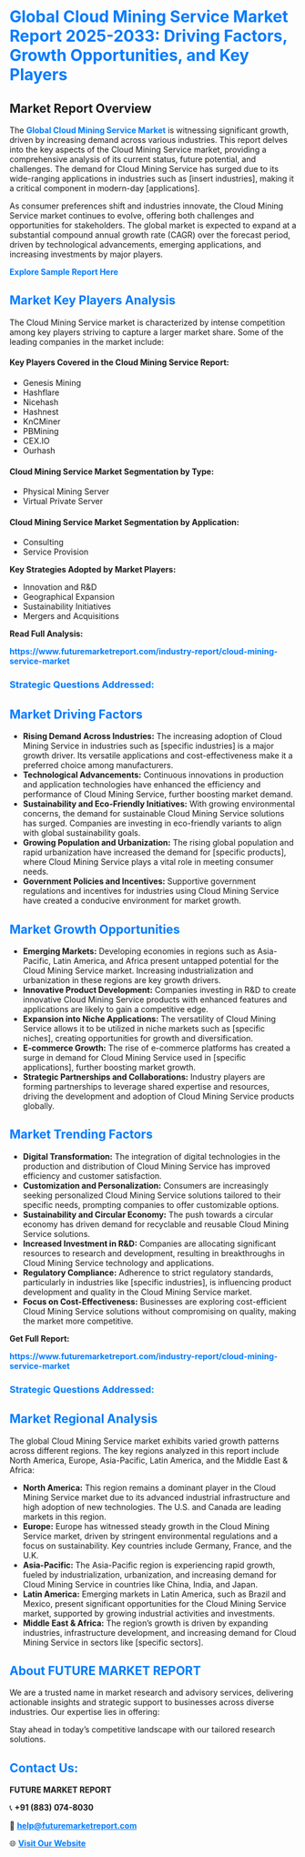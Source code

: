 <h1 style="color: #007BFF;">Global Cloud Mining Service Market Report 2025-2033: Driving Factors, Growth Opportunities, and Key Players</h1>

<section id="overview">
<h2>Market Report Overview</h2>
<p>The <a href="https://www.futuremarketreport.com/industry-report/cloud-mining-service-market" style="color: #007BFF; text-decoration: none;"><strong>Global Cloud Mining Service Market</strong></a> is witnessing significant growth, driven by increasing demand across various industries. This report delves into the key aspects of the Cloud Mining Service market, providing a comprehensive analysis of its current status, future potential, and challenges. The demand for Cloud Mining Service has surged due to its wide-ranging applications in industries such as [insert industries], making it a critical component in modern-day [applications].</p>
<p>As consumer preferences shift and industries innovate, the Cloud Mining Service market continues to evolve, offering both challenges and opportunities for stakeholders. The global market is expected to expand at a substantial compound annual growth rate (CAGR) over the forecast period, driven by technological advancements, emerging applications, and increasing investments by major players.</p>
</section>

<section id="overview">
<p><a href="https://www.futuremarketreport.com/request-sample/reportId=63919" style="color: #007BFF; text-decoration: none;"><strong>Explore Sample Report Here</strong></a></p>
</section>

<section id="key-players">
<h2 style="color: #007BFF;">Market Key Players Analysis</h2>
<p>The Cloud Mining Service market is characterized by intense competition among key players striving to capture a larger market share. Some of the leading companies in the market include:</p>
<h4>Key Players Covered in the Cloud Mining Service Report:</h4>
<ul><li>Genesis Mining</li><li>Hashflare</li><li>Nicehash</li><li>Hashnest</li><li>KnCMiner</li><li>PBMining</li><li>CEX.IO</li><li>Ourhash</li></ul>
<h4>Cloud Mining Service Market Segmentation by Type:</h4>
<ul><li>Physical Mining Server</li><li>Virtual Private Server</li></ul>

<h4>Cloud Mining Service Market Segmentation by Application:</h4>
<ul><li>Consulting</li><li>Service Provision</li></ul>
<p><strong>Key Strategies Adopted by Market Players:</strong></p>
<ul>
<li>Innovation and R&D</li>
<li>Geographical Expansion</li>
<li>Sustainability Initiatives</li>
<li>Mergers and Acquisitions</li>
</ul>
</section>

<section>
<p><strong>Read Full Analysis: </strong></p><a href="https://www.futuremarketreport.com/industry-report/cloud-mining-service-market" style="color: #007BFF; text-decoration: none;"><strong>https://www.futuremarketreport.com/industry-report/cloud-mining-service-market</strong></a>
<h3 style="color: #007BFF;">Strategic Questions Addressed:</h3>
</section>

<section id="driving-factors">
<h2 style="color: #007BFF;">Market Driving Factors</h2>
<ul>
<li><strong>Rising Demand Across Industries:</strong> The increasing adoption of Cloud Mining Service in industries such as [specific industries] is a major growth driver. Its versatile applications and cost-effectiveness make it a preferred choice among manufacturers.</li>
<li><strong>Technological Advancements:</strong> Continuous innovations in production and application technologies have enhanced the efficiency and performance of Cloud Mining Service, further boosting market demand.</li>
<li><strong>Sustainability and Eco-Friendly Initiatives:</strong> With growing environmental concerns, the demand for sustainable Cloud Mining Service solutions has surged. Companies are investing in eco-friendly variants to align with global sustainability goals.</li>
<li><strong>Growing Population and Urbanization:</strong> The rising global population and rapid urbanization have increased the demand for [specific products], where Cloud Mining Service plays a vital role in meeting consumer needs.</li>
<li><strong>Government Policies and Incentives:</strong> Supportive government regulations and incentives for industries using Cloud Mining Service have created a conducive environment for market growth.</li>
</ul>
</section>

<section id="growth-opportunities">
<h2 style="color: #007BFF;">Market Growth Opportunities</h2>
<ul>
<li><strong>Emerging Markets:</strong> Developing economies in regions such as Asia-Pacific, Latin America, and Africa present untapped potential for the Cloud Mining Service market. Increasing industrialization and urbanization in these regions are key growth drivers.</li>
<li><strong>Innovative Product Development:</strong> Companies investing in R&D to create innovative Cloud Mining Service products with enhanced features and applications are likely to gain a competitive edge.</li>
<li><strong>Expansion into Niche Applications:</strong> The versatility of Cloud Mining Service allows it to be utilized in niche markets such as [specific niches], creating opportunities for growth and diversification.</li>
<li><strong>E-commerce Growth:</strong> The rise of e-commerce platforms has created a surge in demand for Cloud Mining Service used in [specific applications], further boosting market growth.</li>
<li><strong>Strategic Partnerships and Collaborations:</strong> Industry players are forming partnerships to leverage shared expertise and resources, driving the development and adoption of Cloud Mining Service products globally.</li>
</ul>
</section>

<section id="trending-factors">
<h2 style="color: #007BFF;">Market Trending Factors</h2>
<ul>
<li><strong>Digital Transformation:</strong> The integration of digital technologies in the production and distribution of Cloud Mining Service has improved efficiency and customer satisfaction.</li>
<li><strong>Customization and Personalization:</strong> Consumers are increasingly seeking personalized Cloud Mining Service solutions tailored to their specific needs, prompting companies to offer customizable options.</li>
<li><strong>Sustainability and Circular Economy:</strong> The push towards a circular economy has driven demand for recyclable and reusable Cloud Mining Service solutions.</li>
<li><strong>Increased Investment in R&D:</strong> Companies are allocating significant resources to research and development, resulting in breakthroughs in Cloud Mining Service technology and applications.</li>
<li><strong>Regulatory Compliance:</strong> Adherence to strict regulatory standards, particularly in industries like [specific industries], is influencing product development and quality in the Cloud Mining Service market.</li>
<li><strong>Focus on Cost-Effectiveness:</strong> Businesses are exploring cost-efficient Cloud Mining Service solutions without compromising on quality, making the market more competitive.</li>
</ul>
</section>

<section>
<p><strong>Get Full Report: </strong></p><a href="https://www.futuremarketreport.com/industry-report/cloud-mining-service-market" style="color: #007BFF; text-decoration: none;"><strong>https://www.futuremarketreport.com/industry-report/cloud-mining-service-market</strong></a>
<h3 style="color: #007BFF;">Strategic Questions Addressed:</h3>
</section>


<section id="regional-analysis">
<h2 style="color: #007BFF;">Market Regional Analysis</h2>
<p>The global Cloud Mining Service market exhibits varied growth patterns across different regions. The key regions analyzed in this report include North America, Europe, Asia-Pacific, Latin America, and the Middle East & Africa:</p>
<ul>
<li><strong>North America:</strong> This region remains a dominant player in the Cloud Mining Service market due to its advanced industrial infrastructure and high adoption of new technologies. The U.S. and Canada are leading markets in this region.</li>
<li><strong>Europe:</strong> Europe has witnessed steady growth in the Cloud Mining Service market, driven by stringent environmental regulations and a focus on sustainability. Key countries include Germany, France, and the U.K.</li>
<li><strong>Asia-Pacific:</strong> The Asia-Pacific region is experiencing rapid growth, fueled by industrialization, urbanization, and increasing demand for Cloud Mining Service in countries like China, India, and Japan.</li>
<li><strong>Latin America:</strong> Emerging markets in Latin America, such as Brazil and Mexico, present significant opportunities for the Cloud Mining Service market, supported by growing industrial activities and investments.</li>
<li><strong>Middle East & Africa:</strong> The region’s growth is driven by expanding industries, infrastructure development, and increasing demand for Cloud Mining Service in sectors like [specific sectors].</li>
</ul>
</section>

<footer>
<h2 style="color: #007BFF;">About FUTURE MARKET REPORT</h2>
<p>We are a trusted name in market research and advisory services, delivering actionable insights and strategic support to businesses across diverse industries. Our expertise lies in offering:</p>

<p>Stay ahead in today’s competitive landscape with our tailored research solutions.</p>

<h2 style="color: #007BFF;">Contact Us:</h2>
<p><strong>FUTURE MARKET REPORT</strong></p>
<p>📞 <strong>+91 (883) 074-8030</strong></p>
<p>📧 <strong><a href="mailto:help@futuremarketreport.com" style="color: #007BFF;">help@futuremarketreport.com</a></strong></p>
<p>🌐 <strong><a href="https://www.futuremarketreport.com/" style="color: #007BFF;">Visit Our Website</a></strong></p>
</footer>